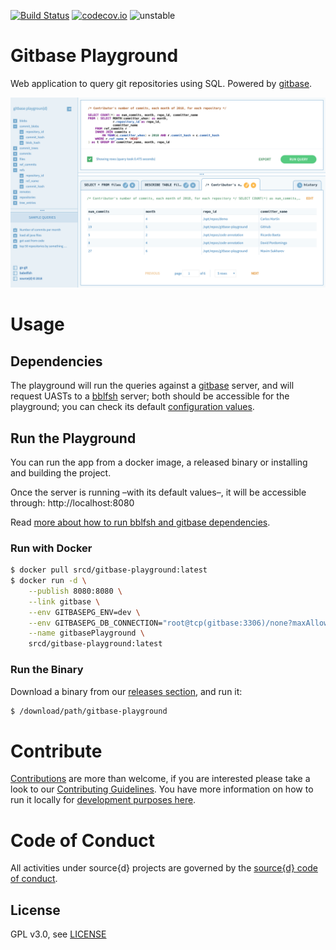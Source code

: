 [![Build Status](https://travis-ci.org/src-d/gitbase-playground.svg)](https://travis-ci.org/src-d/gitbase-playground)
[![codecov.io](https://codecov.io/github/src-d/gitbase-playground/coverage.svg)](https://codecov.io/github/src-d/gitbase-playground)
![unstable](https://svg-badge.appspot.com/badge/stability/unstable?a)

# Gitbase Playground

Web application to query git repositories using SQL. Powered by [gitbase](https://github.com/src-d/gitbase).

![Screenshot](.github/screenshot.png?raw=true)


# Usage

## Dependencies

The playground will run the queries against a [gitbase](https://github.com/src-d/gitbase) server, and will request UASTs to a [bblfsh](https://doc.bblf.sh/) server; both should be accessible for the playground; you can check its default [configuration values](docs/CONTRIBUTING.md#configuration).


## Run the Playground

You can run the app from a docker image, a released binary or installing and building the project.

Once the server is running &ndash;with its default values&ndash;, it will be accessible through: http://localhost:8080

Read [more about how to run bblfsh and gitbase dependencies](docs/quickstart.md).

### Run with Docker

```bash
$ docker pull srcd/gitbase-playground:latest
$ docker run -d \
    --publish 8080:8080 \
    --link gitbase \
    --env GITBASEPG_ENV=dev \
    --env GITBASEPG_DB_CONNECTION="root@tcp(gitbase:3306)/none?maxAllowedPacket=4194304" \
    --name gitbasePlayground \
    srcd/gitbase-playground:latest
```


### Run the Binary

Download a binary from our [releases section](https://github.com/src-d/gitbase-playground/releases), and run it:

```bash
$ /download/path/gitbase-playground
```


# Contribute

[Contributions](https://github.com/src-d/gitbase-playground/issues) are more than welcome, if you are interested please take a look to our [Contributing Guidelines](docs/CONTRIBUTING.md). You have more information on how to run it locally for [development purposes here](docs/CONTRIBUTING.md#development).


# Code of Conduct

All activities under source{d} projects are governed by the [source{d} code of conduct](https://github.com/src-d/guide/blob/master/.github/CODE_OF_CONDUCT.md).


## License

GPL v3.0, see [LICENSE](LICENSE)

